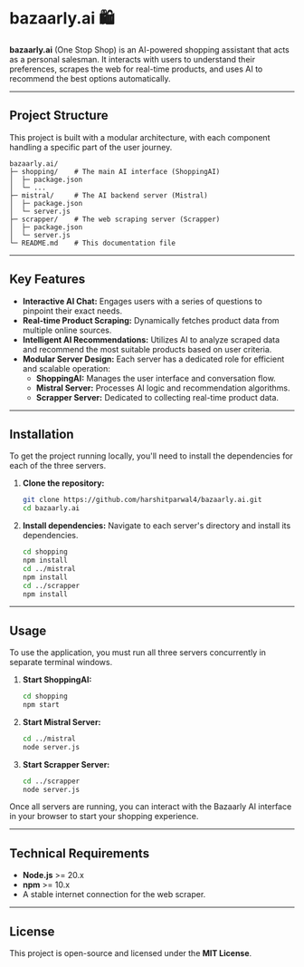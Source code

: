 # **bazaarly.ai** 🛍️

**bazaarly.ai** (One Stop Shop) is an AI-powered shopping assistant that acts as a personal salesman. It interacts with users to understand their preferences, scrapes the web for real-time products, and uses AI to recommend the best options automatically.

-----

## **Project Structure**

This project is built with a modular architecture, with each component handling a specific part of the user journey.

```
bazaarly.ai/
├─ shopping/    # The main AI interface (ShoppingAI)
│  ├─ package.json
│  └─ ...
├─ mistral/     # The AI backend server (Mistral)
│  ├─ package.json
│  └─ server.js
├─ scrapper/    # The web scraping server (Scrapper)
│  ├─ package.json
│  └─ server.js
└─ README.md    # This documentation file
```

-----

## **Key Features**

  * **Interactive AI Chat:** Engages users with a series of questions to pinpoint their exact needs.
  * **Real-time Product Scraping:** Dynamically fetches product data from multiple online sources.
  * **Intelligent AI Recommendations:** Utilizes AI to analyze scraped data and recommend the most suitable products based on user criteria.
  * **Modular Server Design:** Each server has a dedicated role for efficient and scalable operation:
      * **ShoppingAI:** Manages the user interface and conversation flow.
      * **Mistral Server:** Processes AI logic and recommendation algorithms.
      * **Scrapper Server:** Dedicated to collecting real-time product data.

-----

## **Installation**

To get the project running locally, you'll need to install the dependencies for each of the three servers.

1.  **Clone the repository:**

    ```bash
    git clone https://github.com/harshitparwal4/bazaarly.ai.git
    cd bazaarly.ai
    ```

2.  **Install dependencies:** Navigate to each server's directory and install its dependencies.

    ```bash
    cd shopping
    npm install
    cd ../mistral
    npm install
    cd ../scrapper
    npm install
    ```

-----

## **Usage**

To use the application, you must run all three servers concurrently in separate terminal windows.

1.  **Start ShoppingAI:**

    ```bash
    cd shopping
    npm start
    ```

2.  **Start Mistral Server:**

    ```bash
    cd ../mistral
    node server.js
    ```

3.  **Start Scrapper Server:**

    ```bash
    cd ../scrapper
    node server.js
    ```

Once all servers are running, you can interact with the Bazaarly AI interface in your browser to start your shopping experience.

-----

## **Technical Requirements**

  * **Node.js** \>= 20.x
  * **npm** \>= 10.x
  * A stable internet connection for the web scraper.

-----

## **License**

This project is open-source and licensed under the **MIT License**.
